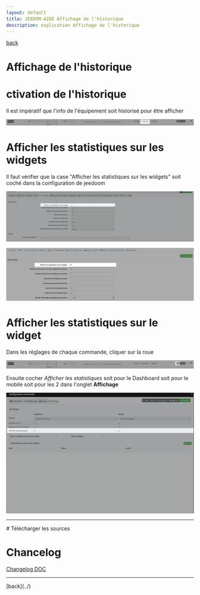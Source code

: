 ```yaml
---
layout: default
title: JEEDOM-AIDE Affichage de l'historique
description: explication Affichage de l'historique
---
```

[back](../)
# Affichage de l'historique 

# ctivation de l'historique
Il est impératif que l'info de l'équipement soit historisé pour être afficher
<p><img src="img/Image_Stats_Activation.png" alt="Error" /></p>

# Afficher les statistiques sur les widgets
Il faut vérifier que la case "Afficher les statistiques sur les widgets" soit coché dans la configuration de jeedoom
<p><img src="img/Image_Stats_Activation_V4.png" alt="Config V4" /></p>
<p><img src="img/Image_Stats_Activation_V3_3.png" alt="Config V3" /></p>

# Afficher les statistiques sur le widget
Dans les réglages de chaque commande, cliquer sur la roue
<p><img src="img/Image_Stats_Acces.png" alt="Acces config" /></p>
Ensuite cocher <i>Afficher les statistiques</i> soit pour le Dashboard soit pour le mobile soit pour les 2 dans l'onglet <b>Affichage</b>
<p><img src="img/Image_Stats_Cocher.png" alt="Cocher" /></p>
<hr />
# Télécharger les sources

# Chancelog
<a href="https://github.com/JEALG/JEEDOM-Widget_JAG-doc/commits/master">Changelog DOC</a>

<hr />
[back](../)